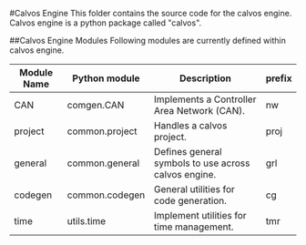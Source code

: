 #Calvos Engine
This folder contains the source code for the calvos engine. Calvos engine is a python package called "calvos".

##Calvos Engine Modules
Following modules are currently defined within calvos engine.

Module Name | Python module | Description | prefix
------------|---------------|-------------|------------
CAN	|	comgen.CAN	| Implements a Controller Area Network (CAN). | nw
project	|	common.project	| Handles a calvos project. | proj
general	|	common.general	| Defines general symbols to use across calvos engine. | grl
codegen |	common.codegen	| General utilities for code generation. | cg
time	| utils.time	| Implement utilities for time management. | tmr